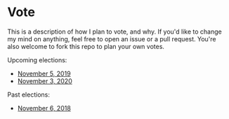# Vote

This is a description of how I plan to vote, and why. If you'd like to change my mind on anything, feel free to open an issue or a pull request. You're also welcome to fork this repo to plan your own votes.

Upcoming elections:

* [November 5, 2019](2019/11-05/README.md)
* [November 3, 2020](2020/11-03/README.md)

Past elections:

* [November 6, 2018](2018/11-06/README.md)

